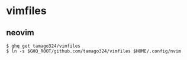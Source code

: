# vimfiles

## neovim

```
$ ghq get tamago324/vimfiles
$ ln -s $GHQ_ROOT/github.com/tamago324/vimfiles $HOME/.config/nvim
```
